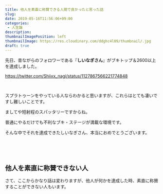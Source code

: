 ```yaml
---
title: 他人を素直に称賛できる人間で良かったと思った話
slug: 
date: 2019-05-16T11:56:06+09:00
categories: 
 - 人生論
description: 
thumbnailImagePosition: left
thumbnailImage: https://res.cloudinary.com/ddghc4l09/thumbnail/.jpg
draft: true
---
```


<!--more-->

先日、昔ながらのフォロワーである『<strong>しいなぎさん</strong>』がブキトップ＆2600以上を達成しました。

https://twitter.com/Shiixx_nagi/status/1127867566221774848

&nbsp;

スプラトゥーンをやっている人ならわかると思いますが、これらはとても凄いですし難しいことです。

ましてや短射程のスパッタリーですからね。

普通にやるだけでも不利なブキ・ステージが満載な環境です。

そんな中でそれを達成できたしいなぎさん、本当におめでとうございます。

&nbsp;

&nbsp;
<h2>他人を素直に称賛できない人</h2>
さて、ここからかなり話は変わりますが、他人が何かを達成した時、素直に称賛することができない人もいます。

&nbsp;

&nbsp;

&nbsp;

&nbsp;
